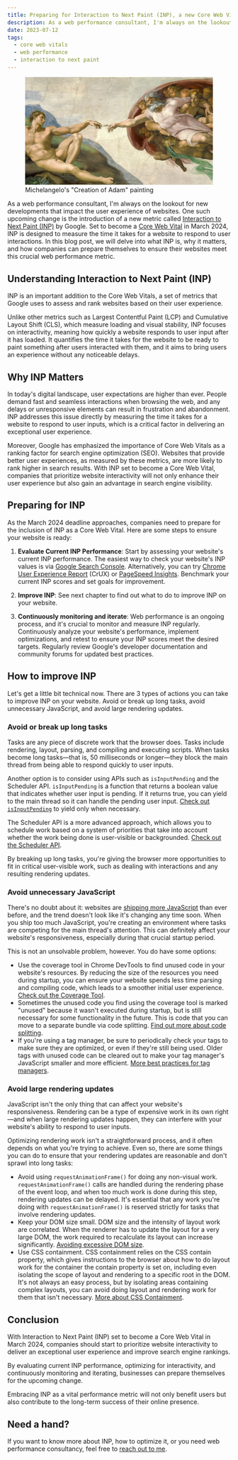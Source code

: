 ```yaml
---
title: Preparing for Interaction to Next Paint (INP), a new Core Web Vital starting March 2024
description: As a web performance consultant, I'm always on the lookout for new developments that impact the user experience of websites. One such upcoming change is the introduction of a new metric called Interaction to Next Paint (INP) by Google. Set to become a Core Web Vital in March 2024, INP is designed to measure the time it takes for a website to respond to user interactions. In this blog post, we will delve into what INP is, why it matters, and how companies can prepare themselves to ensure their websites meet this crucial web performance metric.
date: 2023-07-12
tags:
  - core web vitals
  - web performance
  - interaction to next paint
---
```


<figure>
	<img src="creation-of-adam.webp" alt="Michelangelo's 'Creation of Adam' painting" sizes="648px" loading="eager">
	<figcaption>Michelangelo's "Creation of Adam" painting</figcaption>
</figure>

As a web performance consultant, I'm always on the lookout for new developments that impact the user experience of websites. One such upcoming change is the introduction of a new metric called [Interaction to Next Paint (INP)](https://web.dev/inp/) by Google. Set to become a [Core Web Vital](https://web.dev/cwv/) in March 2024, INP is designed to measure the time it takes for a website to respond to user interactions. In this blog post, we will delve into what INP is, why it matters, and how companies can prepare themselves to ensure their websites meet this crucial web performance metric.

## Understanding Interaction to Next Paint (INP)

INP is an important addition to the Core Web Vitals, a set of metrics that Google uses to assess and rank websites based on their user experience.

Unlike other metrics such as Largest Contentful Paint (LCP) and Cumulative Layout Shift (CLS), which measure loading and visual stability, INP focuses on interactivity, meaning how quickly a website responds to user input after it has loaded. It quantifies the time it takes for the website to be ready to paint something after users interacted with them, and it aims to bring users an experience without any noticeable delays.

## Why INP Matters

In today's digital landscape, user expectations are higher than ever. People demand fast and seamless interactions when browsing the web, and any delays or unresponsive elements can result in frustration and abandonment. INP addresses this issue directly by measuring the time it takes for a website to respond to user inputs, which is a critical factor in delivering an exceptional user experience.

Moreover, Google has emphasized the importance of Core Web Vitals as a ranking factor for search engine optimization (SEO). Websites that provide better user experiences, as measured by these metrics, are more likely to rank higher in search results. With INP set to become a Core Web Vital, companies that prioritize website interactivity will not only enhance their user experience but also gain an advantage in search engine visibility.

## Preparing for INP

As the March 2024 deadline approaches, companies need to prepare for the inclusion of INP as a Core Web Vital. Here are some steps to ensure your website is ready:

1. **Evaluate Current INP Performance**: Start by assessing your website's current INP performance. The easiest way to check your website's INP values is via [Google Search Console](https://search.google.com/search-console/about). Alternatively, you can try [Chrome User Experience Report](https://developer.chrome.com/docs/crux/) (CrUX) or [PageSpeed Insights](https://pagespeed.web.dev/). Benchmark your current INP scores and set goals for improvement.

2. **Improve INP**: See next chapter to find out what to do to improve INP on your website.

3. **Continuously monitoring and iterate**: Web performance is an ongoing process, and it's crucial to monitor and measure INP regularly. Continuously analyze your website's performance, implement optimizations, and retest to ensure your INP scores meet the desired targets. Regularly review Google's developer documentation and community forums for updated best practices.


## How to improve INP

Let's get a little bit technical now. There are 3 types of actions you can take to improve INP on your website. Avoid or break up long tasks, avoid unnecessary JavaScript, and avoid large rendering updates.

### Avoid or break up long tasks

Tasks are any piece of discrete work that the browser does. Tasks include rendering, layout, parsing, and compiling and executing scripts. When tasks become long tasks—that is, 50 milliseconds or longer—they block the main thread from being able to respond quickly to user inputs.

Another option is to consider using APIs such as `isInputPending` and the Scheduler API. `isInputPending` is a function that returns a boolean value that indicates whether user input is pending. If it returns true, you can yield to the main thread so it can handle the pending user input. [Check out `isInputPending`](https://web.dev/optimize-long-tasks/#yield-only-when-necessary) to yield only when necessary.

The Scheduler API is a more advanced approach, which allows you to schedule work based on a system of priorities that take into account whether the work being done is user-visible or backgrounded. [Check out the Scheduler API](https://web.dev/optimize-long-tasks/#a-dedicated-scheduler-api).

By breaking up long tasks, you're giving the browser more opportunities to fit in critical user-visible work, such as dealing with interactions and any resulting rendering updates.

### Avoid unnecessary JavaScript

There's no doubt about it: websites are [shipping more JavaScript](https://almanac.httparchive.org/en/2022/javascript#how-much-javascript-do-we-load) than ever before, and the trend doesn't look like it's changing any time soon. When you ship too much JavaScript, you're creating an environment where tasks are competing for the main thread's attention. This can definitely affect your website's responsiveness, especially during that crucial startup period.

This is not an unsolvable problem, however. You do have some options:

- Use the coverage tool in Chrome DevTools to find unused code in your website's resources. By reducing the size of the resources you need during startup, you can ensure your website spends less time parsing and compiling code, which leads to a smoother initial user experience. [Check out the Coverage Tool](https://developer.chrome.com/docs/devtools/coverage/).
- Sometimes the unused code you find using the coverage tool is marked "unused" because it wasn't executed during startup, but is still necessary for some functionality in the future. This is code that you can move to a separate bundle via code splitting. [Find out more about code splitting](https://web.dev/reduce-javascript-payloads-with-code-splitting/).
- If you're using a tag manager, be sure to periodically check your tags to make sure they are optimized, or even if they're still being used. Older tags with unused code can be cleared out to make your tag manager's JavaScript smaller and more efficient. [More best practices for tag managers](https://web.dev/tag-best-practices/).

### Avoid large rendering updates

JavaScript isn't the only thing that can affect your website's responsiveness. Rendering can be a type of expensive work in its own right—and when large rendering updates happen, they can interfere with your website's ability to respond to user inputs.

Optimizing rendering work isn't a straightforward process, and it often depends on what you're trying to achieve. Even so, there are some things you can do to ensure that your rendering updates are reasonable and don't sprawl into long tasks:

- Avoid using `requestAnimationFrame()` for doing any non-visual work. `requestAnimationFrame()` calls are handled during the rendering phase of the event loop, and when too much work is done during this step, rendering updates can be delayed. It's essential that any work you're doing with `requestAnimationFrame()` is reserved strictly for tasks that involve rendering updates.
- Keep your DOM size small. DOM size and the intensity of layout work are correlated. When the renderer has to update the layout for a very large DOM, the work required to recalculate its layout can increase significantly. [Avoiding excessive DOM size](https://developer.chrome.com/docs/lighthouse/performance/dom-size/).
- Use CSS containment. CSS containment relies on the CSS contain property, which gives instructions to the browser about how to do layout work for the container the contain property is set on, including even isolating the scope of layout and rendering to a specific root in the DOM. It's not always an easy process, but by isolating areas containing complex layouts, you can avoid doing layout and rendering work for them that isn't necessary. [More about CSS Containment](https://developer.mozilla.org/docs/Web/CSS/CSS_Containment).


## Conclusion

With Interaction to Next Paint (INP) set to become a Core Web Vital in March 2024, companies should start to prioritize website interactivity to deliver an exceptional user experience and improve search engine rankings.

By evaluating current INP performance, optimizing for interactivity, and continuously monitoring and iterating, businesses can prepare themselves for the upcoming change.

Embracing INP as a vital performance metric will not only benefit users but also contribute to the long-term success of their online presence.

## Need a hand?

If you want to know more about INP, how to optimize it, or you need web performance consultancy, feel free to [reach out to me](/contact/).
